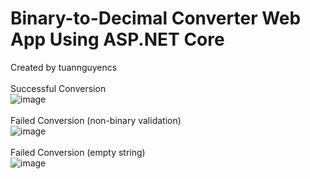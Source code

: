 # Binary-to-Decimal Converter Web App Using ASP.NET Core
Created by tuannguyencs<br><br>
Successful Conversion<br>
![image](https://user-images.githubusercontent.com/90580031/228565271-845be560-3b44-43c8-b441-325a5f122ece.png)<br><br>
Failed Conversion (non-binary validation)<br>
![image](https://user-images.githubusercontent.com/90580031/228565380-f1297c30-1bee-414b-a160-3cb2f0d03367.png)<br><br>
Failed Conversion (empty string)<br>
![image](https://user-images.githubusercontent.com/90580031/228565432-7b66eb9a-d0e8-4dde-bf6b-82be49905c96.png)
